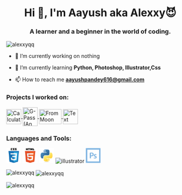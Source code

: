 <h1 align="center">Hi 👋, I'm Aayush aka Alexxy😈</h1>
<h3 align="center">A learner and a beginner in the world of coding.</h3>


<p align="left"> <img src="https://komarev.com/ghpvc/?username=alexxyqq&label=Profile%20views&color=02ede9&style=plastic" alt="alexxyqq" /> </p>

- 🔭 I’m currently working on nothing
- 🌱 I’m currently learning **Python, Photoshop, Illustrator,Css**

- 📫 How to reach me **aayushpandey616@gmail.com**


<h3 align="left">Projects I worked on:</h3>
<a href="https://github.com/AlexxyQQ/Tkinter_calculator">
 <img align="center" title="Calculator" src="https://i.imgur.com/JDzrSoW.png" height="40" width="40" >
</a>
<a href="https://github.com/AlexxyQQ/G-Pass">
 <img align="center" title="G-Pass (An offline password manager)" src = "https://i.imgur.com/VX9qswa.png" height="50" width="40">
</a>
<a href="https://github.com/AlexxyQQ/From-Moon-to-Earth">
 <img align="center" title="From Moon To Earth (Game)" src = "https://i.imgur.com/wQISZoe.png" width="60" height="40">
</a>
<a href="https://github.com/AlexxyQQ/Text_Draw">
 <img align="center" title="Text Draw" src = "https://i.imgur.com/MSy3mN3.png" width="40" height="40">
</a>



<h3 align="left">Languages and Tools:</h3>
<p align="left"> 
<img src="https://raw.githubusercontent.com/devicons/devicon/master/icons/css3/css3-original-wordmark.svg" alt="css3" width="40" height="40"/>
<img src="https://raw.githubusercontent.com/devicons/devicon/master/icons/html5/html5-original-wordmark.svg" alt="html5" width="40" height="40"/>
<img src="https://raw.githubusercontent.com/devicons/devicon/master/icons/python/python-original.svg" alt="python" width="40" height="40"/>
<img src="https://www.vectorlogo.zone/logos/adobe_illustrator/adobe_illustrator-icon.svg" alt="illustrator" width="40" height="40"/>
<img src="https://raw.githubusercontent.com/devicons/devicon/master/icons/photoshop/photoshop-line.svg" alt="photoshop" width="40" height="40"/>

</p>

<p><img align="left" src="https://github-readme-stats.vercel.app/api/top-langs?username=alexxyqq&show_icons=true&theme=dark&title_color=6adbd9&hide_border=true&locale=en&layout=compact" alt="alexxyqq" /></p>

<p>&nbsp;<img align="center" src="https://github-readme-stats.vercel.app/api?username=alexxyqq&show_icons=true&theme=dark&title_color=6adbd9&hide_border=true&locale=en" alt="alexxyqq" /></p>

<p><img align="center" src="https://github-readme-streak-stats.herokuapp.com/?user=alexxyqq&" alt="alexxyqq" /></p>
